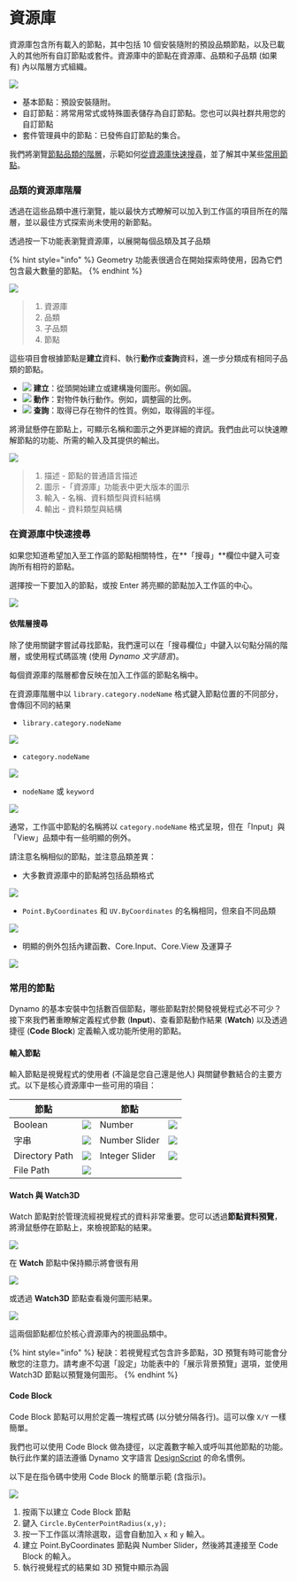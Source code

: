 # 資源庫

資源庫包含所有載入的節點，其中包括 10 個安裝隨附的預設品類節點，以及已載入的其他所有自訂節點或套件。資源庫中的節點在資源庫、品類和子品類 (如果有) 內以階層方式組織。

![](<images/3-2/library - library UI.jpg>)

* 基本節點：預設安裝隨附。
* 自訂節點：將常用常式或特殊圖表儲存為自訂節點。您也可以與社群共用您的自訂節點
* 套件管理員中的節點：已發佈自訂節點的集合。

我們將瀏覽[節點品類的階層](3-3\_dynamo\_libraries.md#library-hierarchy-for-categories)，示範如何[從資源庫快速搜尋](3-3\_dynamo\_libraries.md#quick-search-in-library)，並了解其中某些[常用節點](3-3\_dynamo\_libraries.md#frequently-used-nodes)。

### 品類的資源庫階層

透過在這些品類中進行瀏覽，能以最快方式瞭解可以加入到工作區的項目所在的階層，並以最佳方式探索尚未使用的新節點。

透過按一下功能表瀏覽資源庫，以展開每個品類及其子品類

{% hint style="info" %}
Geometry 功能表很適合在開始探索時使用，因為它們包含最大數量的節點。
{% endhint %}

![](<images/3-2/library  - modified and resize library categories.jpg>)

> 1. 資源庫
> 2. 品類
> 3. 子品類
> 4. 節點

這些項目會根據節點是**建立**資料、執行**動作**或**查詢**資料，進一步分類成有相同子品類的節點。

* ![](<images/3-2/user interface - create.jpg>) **建立**：從頭開始建立或建構幾何圖形。例如圓。
* ![](<images/3-2/user interface - action.jpg>) **動作**：對物件執行動作。例如，調整圓的比例。
* ![](<images/3-2/user interface - query.jpg>) **查詢**：取得已存在物件的性質。例如，取得圓的半徑。

將滑鼠懸停在節點上，可顯示名稱和圖示之外更詳細的資訊。我們由此可以快速瞭解節點的功能、所需的輸入及其提供的輸出。

![](<images/3-2/user interface - node description.jpg>)

> 1. 描述 - 節點的普通語言描述
> 2. 圖示 -「資源庫」功能表中更大版本的圖示
> 3. 輸入 - 名稱、資料類型與資料結構
> 4. 輸出 - 資料類型與結構

### 在資源庫中快速搜尋

如果您知道希望加入至工作區的節點相關特性，在**「搜尋」**欄位中鍵入可查詢所有相符的節點。

選擇按一下要加入的節點，或按 Enter 將亮顯的節點加入工作區的中心。

![](<images/3-2/user interface - search.jpg>)

#### 依階層搜尋

除了使用關鍵字嘗試尋找節點，我們還可以在「搜尋欄位」中鍵入以句點分隔的階層，或使用程式碼區塊 (使用 _Dynamo 文字語言_)。

每個資源庫的階層都會反映在加入工作區的節點名稱中。

在資源庫階層中以 `library.category.nodeName` 格式鍵入節點位置的不同部分，會傳回不同的結果

* `library.category.nodeName`

![](<images/3-2/library - search by hierarchy geometry point by coordinates (1).jpg>)

* `category.nodeName`

![](<images/3-2/library - search by hierarchy 2 point by coordinates.jpg>)

* `nodeName` 或 `keyword`

![](<images/3-2/library - search by hierarchy 3 by coordinates.jpg>)

通常，工作區中節點的名稱將以 `category.nodeName` 格式呈現，但在「Input」與「View」品類中有一些明顯的例外。

請注意名稱相似的節點，並注意品類差異：

* 大多數資源庫中的節點將包括品類格式

![](<images/3-2/library - node category differences 1.jpg>)

* `Point.ByCoordinates` 和 `UV.ByCoordinates` 的名稱相同，但來自不同品類

![](<images/3-2/library - node category differences 2.jpg>)

* 明顯的例外包括內建函數、Core.Input、Core.View 及運算子

![](<images/3-2/library - node category differences 3.jpg>)

### 常用的節點

Dynamo 的基本安裝中包括數百個節點，哪些節點對於開發視覺程式必不可少？接下來我們著重瞭解定義程式參數 (**Input**)、查看節點動作結果 (**Watch**) 以及透過捷徑 (**Code Block**) 定義輸入或功能所使用的節點。

#### 輸入節點

輸入節點是視覺程式的使用者 (不論是您自己還是他人) 與關鍵參數結合的主要方式。以下是核心資源庫中一些可用的項目：

| 節點 |                                                | 節點 |                                                |
| -------------- | ---------------------------------------------- | -------------- | ---------------------------------------------- |
| Boolean | ![](<images/3-2/library - boolean.jpg>) | Number | ![](<images/3-2/library - number.jpg>) |
| 字串 | ![](<images/3-2/library - string.jpg>) | Number Slider | ![](<images/3-2/library - number slider.jpg>) |
| Directory Path | ![](<images/3-2/library - directory path.jpg>) | Integer Slider | ![](<images/3-2/library - integer slider.jpg>) |
| File Path | ![](<images/3-2/library - file path.jpg>) |                |                                                |

#### Watch 與 Watch3D

Watch 節點對於管理流經視覺程式的資料非常重要。您可以透過**節點資料預覽**，將滑鼠懸停在節點上，來檢視節點的結果。

![](<images/3-2/library - node preview.jpg>)

在 **Watch** 節點中保持顯示將會很有用

![](<images/3-2/library - watch node.jpg>)

或透過 **Watch3D** 節點查看幾何圖形結果。

![](<images/3-2/library - watch3d node.gif>)

這兩個節點都位於核心資源庫內的視圖品類中。

{% hint style="info" %}
秘訣：若視覺程式包含許多節點，3D 預覽有時可能會分散您的注意力。請考慮不勾選「設定」功能表中的「展示背景預覽」選項，並使用 Watch3D 節點以預覽幾何圖形。
{% endhint %}

#### Code Block

Code Block 節點可以用於定義一塊程式碼 (以分號分隔各行)。這可以像 `X/Y` 一樣簡單。

我們也可以使用 Code Block 做為捷徑，以定義數字輸入或呼叫其他節點的功能。執行此作業的語法遵循 Dynamo 文字語言 [DesignScript](../coding-in-dynamo/7\_code-blocks-and-design-script/7-2\_design-script-syntax.md) 的命名慣例。

以下是在指令碼中使用 Code Block 的簡單示範 (含指示)。

![](<images/3-2/library - code block demo.gif>)

1. 按兩下以建立 Code Block 節點
2. 鍵入 `Circle.ByCenterPointRadius(x,y);`
3. 按一下工作區以清除選取，這會自動加入 `x` 和 `y` 輸入。
4. 建立 Point.ByCoordinates 節點與 Number Slider，然後將其連接至 Code Block 的輸入。
5. 執行視覺程式的結果如 3D 預覽中顯示為圓
